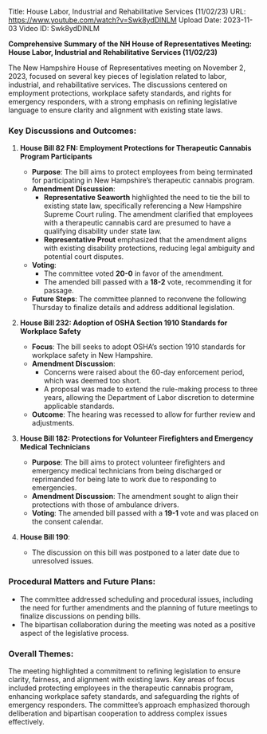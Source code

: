 Title: House Labor, Industrial and Rehabilitative Services (11/02/23)
URL: https://www.youtube.com/watch?v=Swk8ydDlNLM
Upload Date: 2023-11-03
Video ID: Swk8ydDlNLM

**Comprehensive Summary of the NH House of Representatives Meeting: House Labor, Industrial and Rehabilitative Services (11/02/23)**

The New Hampshire House of Representatives meeting on November 2, 2023, focused on several key pieces of legislation related to labor, industrial, and rehabilitative services. The discussions centered on employment protections, workplace safety standards, and rights for emergency responders, with a strong emphasis on refining legislative language to ensure clarity and alignment with existing state laws.

### Key Discussions and Outcomes:

1. **House Bill 82 FN: Employment Protections for Therapeutic Cannabis Program Participants**  
   - **Purpose**: The bill aims to protect employees from being terminated for participating in New Hampshire’s therapeutic cannabis program.  
   - **Amendment Discussion**:  
     - **Representative Seaworth** highlighted the need to tie the bill to existing state law, specifically referencing a New Hampshire Supreme Court ruling. The amendment clarified that employees with a therapeutic cannabis card are presumed to have a qualifying disability under state law.  
     - **Representative Prout** emphasized that the amendment aligns with existing disability protections, reducing legal ambiguity and potential court disputes.  
   - **Voting**:  
     - The committee voted **20-0** in favor of the amendment.  
     - The amended bill passed with a **18-2** vote, recommending it for passage.  
   - **Future Steps**: The committee planned to reconvene the following Thursday to finalize details and address additional legislation.

2. **House Bill 232: Adoption of OSHA Section 1910 Standards for Workplace Safety**  
   - **Focus**: The bill seeks to adopt OSHA’s section 1910 standards for workplace safety in New Hampshire.  
   - **Amendment Discussion**:  
     - Concerns were raised about the 60-day enforcement period, which was deemed too short.  
     - A proposal was made to extend the rule-making process to three years, allowing the Department of Labor discretion to determine applicable standards.  
   - **Outcome**: The hearing was recessed to allow for further review and adjustments.

3. **House Bill 182: Protections for Volunteer Firefighters and Emergency Medical Technicians**  
   - **Purpose**: The bill aims to protect volunteer firefighters and emergency medical technicians from being discharged or reprimanded for being late to work due to responding to emergencies.  
   - **Amendment Discussion**: The amendment sought to align their protections with those of ambulance drivers.  
   - **Voting**: The amended bill passed with a **19-1** vote and was placed on the consent calendar.

4. **House Bill 190**:  
   - The discussion on this bill was postponed to a later date due to unresolved issues.

### Procedural Matters and Future Plans:  
- The committee addressed scheduling and procedural issues, including the need for further amendments and the planning of future meetings to finalize discussions on pending bills.  
- The bipartisan collaboration during the meeting was noted as a positive aspect of the legislative process.

### Overall Themes:  
The meeting highlighted a commitment to refining legislation to ensure clarity, fairness, and alignment with existing laws. Key areas of focus included protecting employees in the therapeutic cannabis program, enhancing workplace safety standards, and safeguarding the rights of emergency responders. The committee’s approach emphasized thorough deliberation and bipartisan cooperation to address complex issues effectively.
